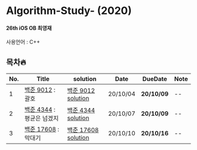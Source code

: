 # Algorithm-Study- (2020)

#### 26th iOS OB 최영재

사용언어 : C++

## 목차🔥

| No.  | Title | solution | Date | DueDate | Note |
| ---- | ----- | -------- | ---- | ------- | ---- |
| 1 | [백준 9012](https://www.acmicpc.net/problem/9012) : 괄호 | [백준 9012 solution](https://github.com/realwhyjay/Algorithm-Study-2020/blob/main/Baekjoon%209012/9012.md) | 20/10/04 | **20/10/09** | -- |
| 2 | [백준 4344](https://www.acmicpc.net/problem/4344) : 평균은 넘겠지 | [백준 4344 solution](https://github.com/realwhyjay/Algorithm-Study-2020/blob/main/Baekjoon%204344/4344.md) | 20/10/07 | **20/10/09** | -- |
| 3 | [백준 17608](https://www.acmicpc.net/problem/17608) : 막대기 | [백준 17608 solution](https://github.com/realwhyjay/Algorithm-Study-2020/blob/main/2Week%20-%20Baekjoon%2017608/17608.md) | 20/10/10 | **20/10/16** | -- |

